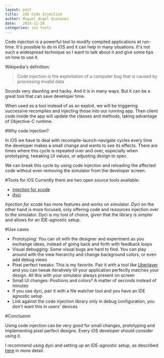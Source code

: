 ```yaml
---
layout: post
title:  iOS Code Injection
author: Miguel Angel Quinones
date:   2014-11-28
categories: ios tools
---
```


Code injection is a powerful tool to modify compiled applications at run-time. It's possible to do in iOS and it can help in many situations. It's not such a widespread technique so I want to talk about it and give some tips on how to use it.

Wikipedia's definition:

> Code injection is the exploitation of a computer bug that is caused by processing invalid data

Sounds very daunting and hacky. And it is in many ways. But it can be a great tool that can save developer time.

When used as a tool instead of as an exploit, we will be triggering successive recompiles and injecting those into our running app. Then client code inside the app will update the classes and methods, taking advantage of Objective-C runtime.

#Why code injection?

In iOS we have to deal with recompile-launch-navigate cycles every time the developer makes a small change and wants to see its effects. There are times where this cycle is repeated over and over, especially when prototyping, tweaking UI values, or adjusting design to spec.

We can break this cycle by using code injection and reloading the affected code without even removing the simulator from the developer screen.

#Tools for iOS
Currently there are two open source tools available:

- [injection for xcode](https://github.com/johnno1962/injectionforxcode)
- [dyci](https://github.com/DyCI/dyci-main)

*Injection for xcode* has more features and works on simulator. *Dyci* on the other hand is more focused, only offering code and resources injection over to the simulator. Dyci is my tool of choice, given that the library is simpler and allows for an IDE-agnostic setup.

#Use cases

- Prototyping: You can sit with the designer and experiment as you exchange ideas, instead of going back and forth with feedback loops
- Visual debugging: Some visual bugs are hard to find. You can play around with the view hierarchy and change background colors, or even add debug views
- Pixel perfect tweaks: This is my favorite. Pair it with a tool like [Uberlayer](https://itunes.apple.com/us/app/uberlayer/id510139938?mt=12) and you can tweak iteratively till your application perfectly matches your design. All this with your simulator always present on screen
- Small UI changes: Positions and colors? A matter of seconds instead of minutes
- If you use dyci, pair it with a file watcher tool and you have an IDE agnostic setup
- Link against the code injection library only in debug configuration, you don't want this in users' devices

#Conclusion

Using code injection can be very good for small changes, prototyping and implementing pixel perfect designs. Every iOS developer should consider using it.

I recommend using dyci and setting up an IDE-agnostic setup, as described [here](http://www.miqu.me/blog/2014/11/23/ios-code-injection/) in more detail.
